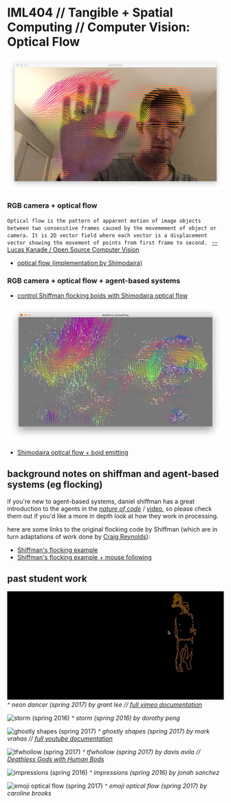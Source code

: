 # IML404 // Tangible + Spatial Computing // Computer Vision: Optical Flow

![optical flow screen capture](https://github.com/johnbcarpenter/USC_IML404_IMAGES/blob/master/images/optical-flow.png)

### RGB camera + optical flow
`Optical flow is the pattern of apparent motion of image objects between two consecutive frames caused by the movemement of object or camera. It is 2D vector field where each vector is a displacement vector showing the movement of points from first frame to second. `  [-- Lucas Kanade / Open Source Computer Vision](https://docs.opencv.org/3.4/d7/d8b/tutorial_py_lucas_kanade.html)

- [optical flow (implementation by Shimodaira)](https://github.com/johnbcarpenter/USC_IML404/tree/master/RGB_CAMERA/OpticalFlow)

### RGB camera + optical flow + agent-based systems
- [control Shiffman flocking boids with Shimodaira optical flow](https://github.com/johnbcarpenter/USC_IML404/tree/master/AGENTS/Flocking_OpticalFlow)

![optical flow + boid emitting screen capture](https://github.com/johnbcarpenter/USC_IML404_IMAGES/blob/master/images/boid-flow.png)

- [Shimodaira optical flow + boid emitting](https://github.com/johnbcarpenter/USC_IML404/tree/master/AGENTS/BoidEmit_OpticalFlow)

## background notes on shiffman and agent-based systems (eg flocking)
if you're new to agent-based systems, daniel shiffman has a great introduction to the agents in the [_nature of code_](http://natureofcode.com/book/chapter-6-autonomous-agents/) / [video](https://vimeo.com/63928274), so please check them out if you'd like a more in depth look at how they work in processing.

here are some links to the original flocking code by Shiffman (which are in turn adaptations of work done by [Craig Reynolds](https://www.red3d.com/cwr/papers/1987/boids.html)):
- [Shiffman's flocking example](https://github.com/shiffman/The-Nature-of-Code-Examples/tree/master/chp06_agents/NOC_6_09_Flocking)
- [Shiffman's flocking example + mouse following](https://github.com/shiffman/The-Nature-of-Code-Examples/tree/master/chp06_agents/NOC_6_09_FlockingMouse)

## past student work
![neon dancer (spring 2017)](https://github.com/johnbcarpenter/USC_IML404_IMAGES/blob/master/images/neon-dancer-spring17.gif)
_^ neon dancer (spring 2017) by grant lee // [full vimeo documentation](https://vimeo.com/207423025)_

![storm (spring 2016)](https://github.com/johnbcarpenter/USC_IML404_IMAGES/blob/master/images/storm-spring16.gif)
_^ storm (spring 2016) by dorothy peng_

![ghostly shapes (spring 2017)](https://github.com/johnbcarpenter/USC_IML404_IMAGES/blob/master/images/ghostly-shapes-spring17.gif)
_^ ghostly shapes (spring 2017) by mark vrahas // [full youtube documentation](https://www.youtube.com/watch?v=6qYEf4AhuUI)_

![tfwhollow (spring 2017)](https://github.com/johnbcarpenter/USC_IML404_IMAGES/blob/master/images/tfwhollow-spring17.gif)
_^ tfwhollow (spring 2017) by davis avila // [Deathless Gods with Human Bods](https://vimeo.com/207192583)_

![impressions (spring 2016)](https://github.com/johnbcarpenter/USC_IML404_IMAGES/blob/master/images/impressions-spring16.gif)
_^ impressions (spring 2016) by jonah sanchez_

![emoji optical flow (spring 2017)](https://github.com/johnbcarpenter/USC_IML404_IMAGES/blob/master/images/emoji-optical-flow-spring17.gif)
_^ emoji optical flow (spring 2017) by caroline brooks_
